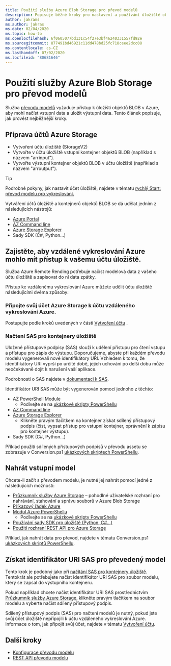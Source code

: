 ```yaml
---
title: Použití služby Azure Blob Storage pro převod modelů
description: Popisuje běžné kroky pro nastavení a používání úložiště objektů BLOB pro převod modelu.
author: jakrams
ms.author: jakras
ms.date: 02/04/2020
ms.topic: how-to
ms.openlocfilehash: 6f0605077bd131c54f27e3bf46240331557fd92e
ms.sourcegitcommit: 877491bd46921c11dd478bd25fc718ceee2dcc08
ms.contentlocale: cs-CZ
ms.lasthandoff: 07/02/2020
ms.locfileid: "80681646"
---
```

# <a name="use-azure-blob-storage-for-model-conversion"></a>Použití služby Azure Blob Storage pro převod modelů

Služba [převodu modelů](model-conversion.md) vyžaduje přístup k úložišti objektů BLOB v Azure, aby mohl načíst vstupní data a uložit výstupní data. Tento článek popisuje, jak provést nejběžnější kroky.

## <a name="prepare-azure-storage-accounts"></a>Příprava účtů Azure Storage

- Vytvoření účtu úložiště (StorageV2)
- Vytvořte v účtu úložiště vstupní kontejner objektů BLOB (například s názvem "arrinput").
- Vytvořte výstupní kontejner objektů BLOB v účtu úložiště (například s názvem "arroutput").

> [!TIP]
> Podrobné pokyny, jak nastavit účet úložiště, najdete v tématu [rychlý Start: převod modelu pro vykreslování.](../../quickstarts/convert-model.md)

Vytváření účtů úložiště a kontejnerů objektů BLOB se dá udělat jedním z následujících nástrojů:

- [Azure Portal](https://portal.azure.com)
- [AZ Command line](https://docs.microsoft.com/cli/azure/install-azure-cli?view=azure-cli-latest)
- [Azure Storage Explorer](https://azure.microsoft.com/features/storage-explorer/)
- Sady SDK (C#, Python...)

## <a name="ensure-azure-remote-rendering-can-access-your-storage-account"></a>Zajistěte, aby vzdálené vykreslování Azure mohlo mít přístup k vašemu účtu úložiště.

Služba Azure Remote Rending potřebuje načíst modelová data z vašeho účtu úložiště a zapisovat do ní data zpátky.

Přístup ke vzdálenému vykreslování Azure můžete udělit účtu úložiště následujícími dvěma způsoby:

### <a name="connect-your-azure-storage-account-with-your-azure-remote-rendering-account"></a>Připojte svůj účet Azure Storage k účtu vzdáleného vykreslování Azure.

Postupujte podle kroků uvedených v části [Vytvoření účtu](../create-an-account.md#link-storage-accounts) .

### <a name="retrieve-sas-for-the-storage-containers"></a>Načtení SAS pro kontejnery úložiště

Uložené přístupové podpisy (SAS) slouží k udělení přístupu pro čtení vstupu a přístupu pro zápis do výstupu. Doporučujeme, abyste při každém převodu modelu vygenerovali nové identifikátory URI. Vzhledem k tomu, že identifikátory URI vyprší po určité době, jejich uchování po delší dobu může neočekávaně dojít k narušení vaší aplikace.

Podrobnosti o SAS najdete v [dokumentaci k SAS](https://docs.microsoft.com/azure/storage/common/storage-dotnet-shared-access-signature-part-1).

Identifikátor URI SAS může být vygenerován pomocí jednoho z těchto:

- AZ PowerShell Module
  - Podívejte se na [ukázkové skripty PowerShellu](../../samples/powershell-example-scripts.md)
- [AZ Command line](https://docs.microsoft.com/cli/azure/install-azure-cli?view=azure-cli-latest)
- [Azure Storage Explorer](https://azure.microsoft.com/features/storage-explorer/)
  - Klikněte pravým tlačítkem na kontejner získat sdílený přístupový podpis (číst, vypsat přístup pro vstupní kontejner, oprávnění k zápisu pro kontejner výstupu).
- Sady SDK (C#, Python...)

Příklad použití sdílených přístupových podpisů v převodu assetu se zobrazuje v Conversion.ps1 [ukázkových skriptech PowerShellu](../../samples/powershell-example-scripts.md#script-conversionps1).

## <a name="upload-an-input-model"></a>Nahrát vstupní model

Chcete-li začít s převodem modelu, je nutné jej nahrát pomocí jedné z následujících možností:

- [Průzkumník služby Azure Storage](https://azure.microsoft.com/features/storage-explorer/) – pohodlné uživatelské rozhraní pro nahrávání, stahování a správu souborů v Azure Blob Storage
- [Příkazový řádek Azure](https://docs.microsoft.com/azure/storage/common/storage-azure-cli)
- [Modul Azure PowerShellu](https://docs.microsoft.com/powershell/azure/install-az-ps?view=azps-2.2.0)
  - Podívejte se na [ukázkové skripty PowerShellu](../../samples/powershell-example-scripts.md)
- [Používání sady SDK pro úložiště (Python, C#...)](https://docs.microsoft.com/azure/storage/)
- [Použití rozhraní REST API pro Azure Storage](https://docs.microsoft.com/rest/api/storageservices/blob-service-rest-api)

Příklad, jak nahrát data pro převod, najdete v tématu Conversion.ps1 [ukázkových skriptů PowerShellu](../../samples/powershell-example-scripts.md#script-conversionps1).

## <a name="get-a-sas-uri-for-the-converted-model"></a>Získat identifikátor URI SAS pro převedený model

Tento krok je podobný jako při [načítání SAS pro kontejnery úložiště](#retrieve-sas-for-the-storage-containers). Tentokrát ale potřebujete načíst identifikátor URI SAS pro soubor modelu, který se zapsal do výstupního kontejneru.

Pokud například chcete načíst identifikátor URI SAS prostřednictvím [Průzkumník služby Azure Storage](https://azure.microsoft.com/features/storage-explorer/), klikněte pravým tlačítkem na soubor modelu a vyberte načíst sdílený přístupový podpis.

Sdílený přístupový podpis (SAS) pro načtení modelů je nutný, pokud jste svůj účet úložiště nepřipojili k účtu vzdáleného vykreslování Azure. Informace o tom, jak připojit svůj účet, najdete v tématu [Vytvoření účtu](../create-an-account.md#link-storage-accounts).

## <a name="next-steps"></a>Další kroky

- [Konfigurace převodu modelu](configure-model-conversion.md)
- [REST API převodu modelu](conversion-rest-api.md)
